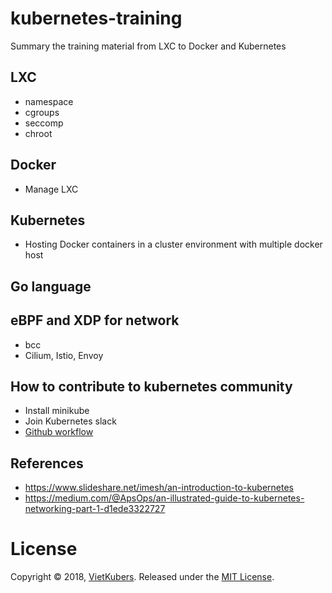 # kubernetes-training
Summary the training material from LXC to Docker and Kubernetes

## LXC
  - namespace
  - cgroups
  - seccomp
  - chroot
## Docker
  - Manage LXC
## Kubernetes
  - Hosting Docker containers in a cluster environment with multiple docker host
## Go language

## eBPF and XDP for network
- bcc
- Cilium, Istio, Envoy

## How to contribute to kubernetes community
- Install minikube
- Join Kubernetes slack
- [Github workflow](/contributing_guide/github_workflow.md)

## References
  - https://www.slideshare.net/imesh/an-introduction-to-kubernetes
  - https://medium.com/@ApsOps/an-illustrated-guide-to-kubernetes-networking-part-1-d1ede3322727
  
# License
Copyright © 2018, [VietKubers](https://www.facebook.com/groups/2222929814634525). Released under the [MIT License](https://github.com/truongnh1992/kubernetes-training/blob/master/LICENSE).
